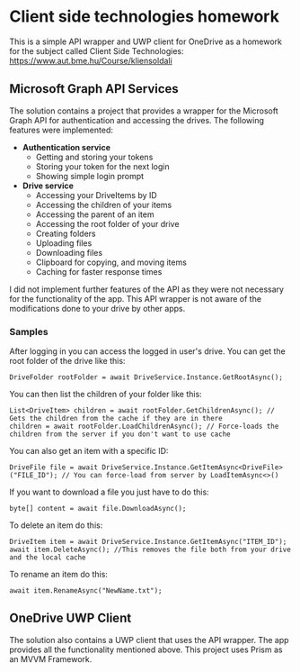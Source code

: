 # Client side technologies homework
This is a simple API wrapper and UWP client for OneDrive as a homework for the subject called Client Side Technologies: https://www.aut.bme.hu/Course/kliensoldali

## Microsoft Graph API Services
The solution contains a project that provides a wrapper for the Microsoft Graph API for authentication and accessing the drives. The following features were implemented:
 - **Authentication service**
   - Getting and storing your tokens
   - Storing your token for the next login
   - Showing simple login prompt
 - **Drive service**
   - Accessing your DriveItems by ID
   - Accessing the children of your items
   - Accessing the parent of an item
   - Accessing the root folder of your drive
   - Creating folders
   - Uploading files
   - Downloading files
   - Clipboard for copying, and moving items
   - Caching for faster response times
   
I did not implement further features of the API as they were not necessary for the functionality of the app. This API wrapper is not aware of the modifications done to your drive by other apps.

### Samples
After logging in you can access the logged in user's drive. You can get the root folder of the drive like this:
```
DriveFolder rootFolder = await DriveService.Instance.GetRootAsync();
```

You can then list the children of your folder like this:
```
List<DriveItem> children = await rootFolder.GetChildrenAsync(); // Gets the children from the cache if they are in there
children = await rootFolder.LoadChildrenAsync(); // Force-loads the children from the server if you don't want to use cache
```

You can also get an item with a specific ID:
```
DriveFile file = await DriveService.Instance.GetItemAsync<DriveFile>("FILE_ID"); // You can force-load from server by LoadItemAsync<>()
```

If you want to download a file you just have to do this:
```
byte[] content = await file.DownloadAsync();
```

To delete an item do this:
```
DriveItem item = await DriveService.Instance.GetItemAsync("ITEM_ID");
await item.DeleteAsync(); //This removes the file both from your drive and the local cache
```

To rename an item do this:
```
await item.RenameAsync("NewName.txt");
```

## OneDrive UWP Client
The solution also contains a UWP client that uses the API wrapper. The app provides all the functionality mentioned above.
This project uses Prism as an MVVM Framework.
